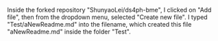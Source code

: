Inside the forked repository "ShunyaoLei/ds4ph-bme", I clicked on "Add file", then from the dropdown menu, selected "Create new file". I typed "Test/aNewReadme.md" into the filename, which created this file "aNewReadme.md" inside the folder "Test".
